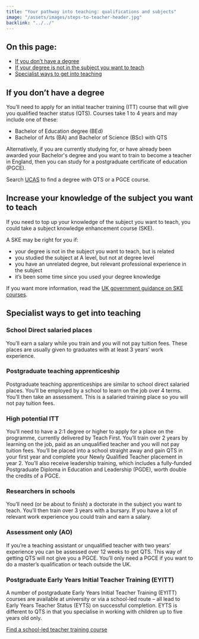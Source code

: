 ```yaml
---
title: "Your pathway into teaching: qualifications and subjects"
image: "/assets/images/steps-to-teacher-header.jpg"
backlink: "../../"
---
```


<div class="content__right">
<h2 class="link-block__header">On this page:</h2>
  
<ul class="link-block__list">
  <li><span><a href="#if-you-dont-have-a-degree">If you don’t have a degree</a></span></li>
  <li><span><a href="#if-your-degree-is-not-in-the-subject-you-want-to-teach">If your degree is not in the subject you want to teach</a></span></li>
  <li><span><a href="#specialist-ways-to-get-into-teaching">Specialist ways to get into teaching</a></span></li>
    </ul>
  </div>


<div class="content__left">


<h2 id="if-you-dont-have-a-degree">If you don’t have a degree</h2>

<p>You’ll need to apply for an initial teacher training (ITT) course that will give you qualified teacher status (QTS). Courses take 1 to 4 years and may include one of these:</p>

  <ul>
  <li><span>Bachelor of Education degree (BEd)</span></li>
  <li><span>Bachelor of Arts (BA) and Bachelor of Science (BSc) with QTS</span></li>
  </ul>

Alternatively, if you are currently studying for, or have already been awarded your Bachelor's degree and you want to train to become a teacher in England, then you can study for a postgraduate certificate of education (PGCE).  

<p>Search <a href="https://digital.ucas.com/search" target="_blank">UCAS</a> to find a degree with QTS or a PGCE course.</p>

<!--[Go back to the home page](../../)-->

<h2 id="if-your-degree-is-not-in-the-subject-you-want-to-teach">Increase your knowledge of the subject you want to teach</h2>

<p>If you need to top up your knowledge of the subject you want to teach, you could take a subject knowledge enhancement course (SKE).</p> 
  
 <p>A SKE may be right for you if:</p>

  <ul>
  <li><span>your degree is not in the subject you want to teach, but is related</span></li>
  <li><span>you studied the subject at A level, but not at degree level</span></li>
  <li><span>you have an unrelated degree, but relevant professional experience in the subject</span></li>
  <li><span>it’s been some time since you used your degree knowledge</span></li>
  </ul>

<p>If you want more information, read the <a href="">UK government guidance on SKE courses</a>.</p>

<h2 id="specialist-ways-to-get-into-teaching">Specialist ways to get into teaching</h2>

<h3>School Direct salaried places</h3>

<p>You’ll earn a salary while you train and you will not pay tuition fees. These places are usually given to graduates with at least 3 years’ work experience.</p>

<h3>Postgraduate teaching apprenticeship</h3>

<p>Postgraduate teaching apprenticeships are similar to school direct salaried places. You’ll be employed by a school to learn on the job over 4 terms. You’ll then take an assessment. This is a salaried training place so you will not pay tuition fees.</p>

<h3>High potential ITT</h3>

<p>You’ll need to have a 2:1 degree or higher to apply for a place on the programme, currently delivered by Teach First. You’ll train over 2 years by learning on the job, paid as an unqualified teacher and you will not pay tuition fees. You’ll be placed into a school straight away and gain QTS in your first year and complete your Newly Qualified Teacher placement in year 2. You’ll also receive leadership training, which includes a fully-funded Postgraduate Diploma in Education and Leadership (PGDE), worth double the credits of a PGCE. </p>

<h3>Researchers in schools</h3>

<p>You’ll need (or be about to finish) a doctorate in the subject you want to teach. You’ll then train over 3 years with a bursary. If you have a lot of relevant work experience you could train and earn a salary.</p>

<h3>Assessment only (AO)</h3>

<p>If you’re a teaching assistant or unqualified teacher with two years’ experience you can be assessed over 12 weeks to get QTS. This way of getting QTS will not give you a PGCE. You’ll only need a PGCE if you want to do a master’s qualification or teach outside the UK.</p>

<h3>Postgraduate Early Years Initial Teacher Training (EYITT)</h3>

<p>A number of postgraduate Early Years Initial Teacher Training (EYITT) courses are available at university or via a school-led route – all lead to Early Years Teacher Status (EYTS) on successful completion. EYTS is different to QTS in that you specialise in working with children up to five years old only.</p>


<p><a href="https://www.gov.uk/find-postgraduate-teacher-training-courses" target="_blank">Find a school-led teacher training course</a></p>


